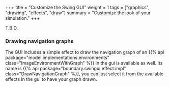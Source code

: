 +++
title = "Customize the Swing GUI"
weight = 1
tags = ["graphics", "drawing", "effects", "draw"]
summary = "Customize the look of your simulation."
+++

T.B.D.

### Drawing navigation graphs

The GUI includes a simple effect to draw the navigation graph of an
{{% api package="model.implementations.environments" class="ImageEnvironmentWithGraph" %}}
in the gui is available as well.
Its name is {{% api package="boundary.swingui.effect.impl" class="DrawNavigationGraph" %}},
you can just select it from the available effects in the gui to have your graph drawn.
